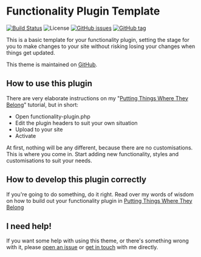 # Functionality Plugin Template
[![Build Status](https://travis-ci.org/theukedge/functionality-plugin.svg?branch=master)](https://travis-ci.org/theukedge/functionality-plugin) ![License](https://img.shields.io/badge/license-GPL--2.0%2B-green.svg) [![GitHub issues](http://img.shields.io/github/issues/theukedge/functionality-plugin.svg)](https://github.com/theukedge/functionality-plugin/issues) [![GitHub tag](http://img.shields.io/github/tag/theukedge/functionality-plugin.svg)](https://github.com/theukedge/functionality-plugin/tags)

This is a basic template for your functionality plugin, setting the stage for you to make changes to your site without risking losing your changes when things get updated.

This theme is maintained on [GitHub](https://github.com/theukedge/functionality-plugin).

## How to use this plugin

There are very elaborate instructions on my "[Putting Things Where They Belong](http://www.doitwithwp.com/putting-things-where-they-belong/?utm_source=github&utm_medium=plugin&utm_campaign=content)" tutorial, but in short:

* Open functionality-plugin.php
* Edit the plugin headers to suit your own situation
* Upload to your site
* Activate

At first, nothing will be any different, because there are no customisations. This is where you come in. Start adding new functionality, styles and customisations to suit your needs.

## How to develop this plugin correctly

If you're going to do something, do it right. Read over my words of wisdom on how to build out your functionality plugin in [Putting Things Where They Belong](http://www.doitwithwp.com/putting-things-where-they-belong/?utm_source=github&utm_medium=plugin&utm_campaign=content)

## I need help!

If you want some help with using this theme, or there's something wrong with it, please [open an issue](https://github.com/theukedge/functionality-plugin/issues/new) or [get in touch](https://www.theukedge.com/contact/?utm_source=wordpress.org&utm_medium=plugin&utm_campaign=contact) with me directly.
